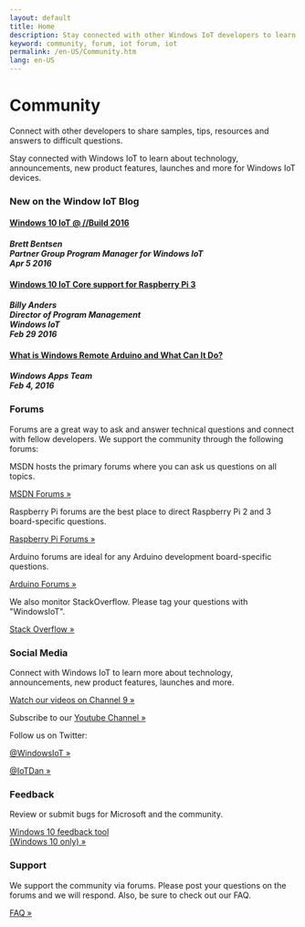```yaml
---
layout: default
title: Home
description: Stay connected with other Windows IoT developers to learn about technology, announcements, new product features, launches and more for Windows IoT devices.
keyword: community, forum, iot forum, iot
permalink: /en-US/Community.htm
lang: en-US
---
```

<div class="row section-heading">
    <h1>Community</h1>
    <p>Connect with other developers to share samples, tips, resources and answers to difficult questions.</p>
    <p>Stay connected with Windows IoT to learn about technology, announcements, new product features, launches and more for Windows IoT devices.</p>
</div>
<div class="row section-heading">
  <h3>New on the Window IoT Blog</h3>
  <div class="col-md-6">
    <a href="https://blogs.windows.com/buildingapps/2016/04/05/windows-10-iot-build-2016/" target="_blank">
      <h4>Windows 10 IoT @ //Build 2016</h4>
    </a>
    <h4><em>Brett Bentsen<br>Partner Group Program Manager for Windows IoT<br>Apr 5 2016</em></h4>
  </div>
  <div class="col-md-6">
    <a href="http://go.microsoft.com/fwlink/?LinkId=734075" target="_blank">
      <h4>Windows 10 IoT Core support for Raspberry Pi 3</h4>
    </a>
    <h4><em>Billy Anders<br>Director of Program Management<br>Windows IoT<br>Feb 29 2016</em></h4>
  </div>
  <div class="col-md-6">
    <a href="http://blogs.windows.com/buildingapps/2016/02/04/what-is-windows-remote-arduino-and-what-can-it-do/" target="_blank">
      <h4>What is Windows Remote Arduino and What Can It Do?</h4>
    </a>
    <h4><em>Windows Apps Team<br>Feb 4, 2016</em></h4>
  </div>
</div>

<div class="row section-heading">
  <div class="col-md-6">
    <h3>Forums</h3>
    <p>Forums are a great way to ask and answer technical questions and connect with fellow developers. We support the community through the following forums:</p>
    <p>MSDN hosts the primary forums where you can ask us questions on all topics.</p>
    <p>
      <a href="https://social.msdn.microsoft.com/forums/en-US/home?forum=WindowsIoT" target="_blank">MSDN Forums &raquo;</a>
    </p>
    <p>Raspberry Pi forums are the best place to direct Raspberry Pi 2 and 3 board-specific questions.</p>
    <p>
    <a href="https://www.raspberrypi.org/forums/viewforum.php?f=105" target="_blank">Raspberry Pi Forums &raquo;</a>
    </p>
    <p>Arduino forums are ideal for any Arduino development board-specific questions.
    </p>
    <p>
      <a href="http://forum.arduino.cc/">Arduino Forums &raquo;</a>
    </p>
    <p>We also monitor StackOverflow. Please tag your questions with "WindowsIoT".</p>
    <a href="http://stackoverflow.com/questions/tagged/WindowsIoT" target="_blank">Stack Overflow &raquo;</a>
  </div>
  <div class="col-md-6">
    <h3>Social Media</h3>
    <p>
      Connect with Windows IoT to learn more about technology, announcements, new product features, launches and more.
    </p>
    <p>
      <a href="http://channel9.msdn.com/Search?term=Windows%20IoT#ch9Search" target="_blank">Watch our videos on Channel 9 &raquo;</a>
    </p>
    <p>
      Subscribe to our <a href="http://www.youtube.com/playlist?list=PL1ljc761XCiaj0g6g1sef4inE4pEV4CGp" target="_blank">Youtube Channel &raquo;</a>
    </p>
    <p>
      Follow us on Twitter:
    </p>
    <p>
      <a href="https://twitter.com/WindowsIoT" target="_blank">@WindowsIoT &raquo;</a>
    </p>
    <p>
      <a href="https://twitter.com/IoTDan" target="_blank">@IoTDan &raquo;</a>
    </p>
  </div>
  <div class="col-md-6">
    <h3>Feedback</h3>
    <p>
      Review or submit bugs for Microsoft and the community. 
    </p>
    <p>
      <a href='windows-feedback:?contextid=441&metadata={"Metadata":[{"OS":"IoTUAP"},{"Source":"WindowsOnDevices.com"}]}??' target="_blank">Windows 10 feedback tool <br />(Windows 10 only) &raquo;</a>
    </p>
  </div>
  <div class="col-md-6">
    <h3>Support</h3>
    <p>
      We support the community via forums. Please post your questions on the forums and we will respond. Also, be sure to check out our FAQ.
    </p>
    <p>
      <a href="{{site.baseurl}}/{{page.lang}}/Faqs.htm">FAQ &raquo;</a>
    </p>
  </div>
</div>
